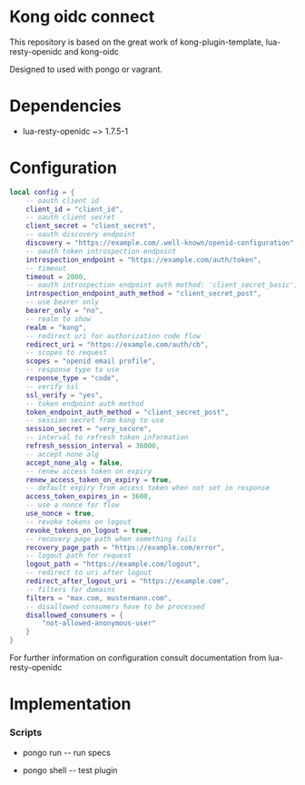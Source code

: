 Kong oidc connect
====================

This repository is based on the great work of kong-plugin-template, lua-resty-openidc and kong-oidc

Designed to used with pongo or vagrant.

Dependencies
============
- lua-resty-openidc ~> 1.7.5-1

Configuration
=============
```lua
local config = {
    -- oauth client id
    client_id = "client_id",
    -- oauth client secret
    client_secret = "client_secret",
    -- oauth discovery endpoint
    discovery = "https://example.com/.well-known/openid-configuration",
    -- oauth token introspection endpoint
    introspection_endpoint = "https://example.com/auth/token",
    -- timeout
    timeout = 2000,
    -- oauth introspection endpoint auth method: 'client_secret_basic', 'client_secret_post'...
    introspection_endpoint_auth_method = "client_secret_post",
    -- use bearer only
    bearer_only = "no",
    -- realm to show
    realm = "kong",
    -- redirect uri for authorization code flow
    redirect_uri = "https://example.com/auth/cb",
    -- scopes to request
    scopes = "openid email profile",
    -- response type to use
    response_type = "code",
    -- verify ssl
    ssl_verify = "yes",
    -- token endpoint auth method
    token_endpoint_auth_method = "client_secret_post",
    -- session secret from kong to use
    session_secret = "very_secure",
    -- interval to refresh token information
    refresh_session_interval = 36000,
    -- accept none alg
    accept_none_alg = false,
    -- renew access token on expiry
    renew_access_token_on_expiry = true,
    -- default expiry from access token when not set in response
    access_token_expires_in = 3600,
    -- use a nonce for flow
    use_nonce = true,
    -- revoke tokens on logout
    revoke_tokens_on_logout = true,
    -- recovery page path when something fails
    recovery_page_path = "https://example.com/error",
    -- logout path for request
    logout_path = "https://example.com/logout",
    -- redirect to uri after logout
    redirect_after_logout_uri = "https://example.com",
    -- filters for domains
    filters = "max.com, mustermann.com",
    -- disallowed consumers have to be processed
    disallowed_consumers = {
        "not-allowed-anonymous-user"
    }
}
```
For further information on configuration consult documentation from lua-resty-openidc

Implementation
==============



### Scripts

- pongo run -- run specs

- pongo shell -- test plugin
